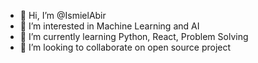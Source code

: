 - 👋 Hi, I’m @IsmielAbir
- 👀 I’m interested in Machine Learning and AI
- 🌱 I’m currently learning Python, React, Problem Solving
- 💞️ I’m looking to collaborate on open source project

<!---
IsmielAbir/IsmielAbir is a ✨ special ✨ repository because its `README.md` (this file) appears on your GitHub profile.
You can click the Preview link to take a look at your changes.
--->
